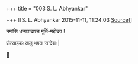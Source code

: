 +++
title = "003 S. L. Abhyankar"

+++
[[S. L. Abhyankar	2015-11-11, 11:24:03 [Source](https://groups.google.com/g/samskrita/c/sGgr-wlqjA8)]]



नमांसि धन्यवादाश्च मूर्ति-महोदय !

प्रोत्साहकः खलु भवतः सन्देशः \|



